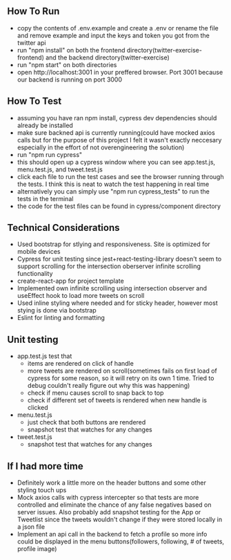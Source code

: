 ## How To Run
- copy the contents of .env.example and create a .env or rename the file and remove example and input the keys and token you got from the twitter api
- run "npm install" on both the frontend directory(twitter-exercise-frontend) and the backend directory(twitter-exercise)
- run "npm start" on both directories
- open http://localhost:3001 in your preffered browser. Port 3001 because our backend is running on port 3000

## How To Test
- assuming you have ran npm install, cypress dev dependencies should already be installed
- make sure backned api is currently running(could have mocked axios calls but for the purpose of this project I felt it wasn't exactly neccesary especially in the effort of not overengineering the solution)
- run "npm run cypress"
- this should open up a cypress window where you can see app.test.js, menu.test.js, and tweet.test.js
- click each file to run the test cases and see the browser running through the tests. I think this is neat to watch the test happening in real time
- alternatively you can simply use "npm run cypress_tests" to run the tests in the terminal
- the code for the test files can be found in cypress/component directory

## Technical Considerations
- Used bootstrap for stlying and responsiveness. Site is optimized for mobile devices
- Cypress for unit testing since jest+react-testing-library doesn't seem to support scrolling for the intersection oberserver infinite scrolling functionality
- create-react-app for project template
- Implemented own infinite scrolling using intersection observer and useEffect hook to load more tweets on scroll
- Used inline styling where needed and for sticky header, however most stying is done via bootstrap
- Eslint for linting and formatting

## Unit testing
- app.test.js test that
    - items are rendered on click of handle
    - more tweets are rendered on scroll(sometimes fails on first load of cypress for some reason, so it will retry on its own 1 time. Tried to debug couldn't really figure out why this was happening)
    - check if menu causes scroll to snap back to top
    - check if different set of tweets is rendered when new handle is clicked
- menu.test.js
    - just check that both buttons are rendered
    - snapshot test that watches for any changes
- tweet.test.js
    - snapshot test that watches for any changes

## If I had more time
- Definitely work a little more on the header buttons and some other styling touch ups
- Mock axios calls with cypress intercepter so that tests are more controlled and eliminate the chance of any false negatives based on server issues. Also probably add snapshot testing for the App or Tweetlist since the tweets wouldn't change if they were stored locally in a json file
- Implement an api call in the backend to fetch a profile so more info could be displayed in the menu buttons(followers, following, # of tweets, profile image)
